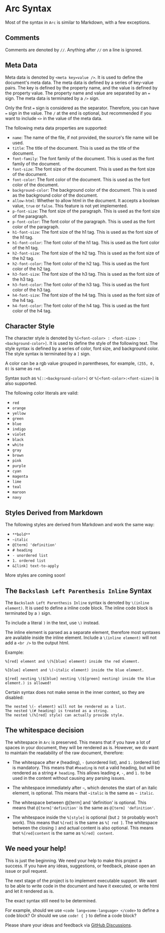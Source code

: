 # Arc Syntax

Most of the syntax in `Arc` is similar to Markdown, with a few exceptions.

## Comments

Comments are denoted by `//`. Anything after `//` on a line is ignored.

## Meta Data

Meta data is denoted by `<meta key=value />`. It is used to define the document's meta data. The meta data is defined by a series of key-value pairs. The key is defined by the property name, and the value is defined by the property value. The property name and value are separated by an `=` sign. The meta data is terminated by a `/>` sign.

Only the first `=` sign is considered as the separator. Therefore, you can have `=` sign in the value. The `/` at the end is optional, but recommended if you want to include `<>` in the value of the meta data.

The following meta data properties are supported:

- `name`: The name of the file, if not provided, the source's file name will be used.
- `title`: The title of the document. This is used as the title of the document.
- `font-family`: The font family of the document. This is used as the font family of the document.
- `font-size`: The font size of the document. This is used as the font size of the document.
- `font-color`: The font color of the document. This is used as the font color of the document.
- `background-color`: The background color of the document. This is used as the background color of the document.
- `allow-html`: Whether to allow html in the document. It accepts a boolean value, `true` or `false`. This feature is not yet implemented.
- `p-font-size`: The font size of the paragraph. This is used as the font size of the paragraph.
- `p-font-color`: The font color of the paragraph. This is used as the font color of the paragraph.
- `h1-font-size`: The font size of the h1 tag. This is used as the font size of the h1 tag.
- `h1-font-color`: The font color of the h1 tag. This is used as the font color of the h1 tag.
- `h2-font-size`: The font size of the h2 tag. This is used as the font size of the h2 tag.
- `h2-font-color`: The font color of the h2 tag. This is used as the font color of the h2 tag.
- `h3-font-size`: The font size of the h3 tag. This is used as the font size of the h3 tag.
- `h3-font-color`: The font color of the h3 tag. This is used as the font color of the h3 tag.
- `h4-font-size`: The font size of the h4 tag. This is used as the font size of the h4 tag.
- `h4-font-color`: The font color of the h4 tag. This is used as the font color of the h4 tag.

## Character Style

The character style is denoted by `%[<font-color> : <font-size> : <background-color>]`. It is used to define the style of the following text. The style syntax is defined by a series of color, font size, and background color. The style syntax is terminated by a `]` sign.

A color can be a rgb value grouped in parentheses, for example, `(255, 0, 0)` is same as `red`.

Syntax such as `%[::<background-color>]` or `%[<font-color>:<font-size>]` is also supported.

The following color literals are valid:

- `red`
- `orange`
- `yellow`
- `green`
- `blue`
- `indigo`
- `violet`
- `black`
- `white`
- `gray`
- `brown`
- `pink`
- `purple`
- `cyan`
- `magenta`
- `lime`
- `teal`
- `maroon`
- `navy`

## Styles Derived from Markdown

The following styles are derived from Markdown and work the same way:

- `**bold**`
- `~italic`
- `@[term] 'definition'`
- `# heading`
- `- unordered list`
- `1. ordered list`
- `&[link] text-to-apply`

More styles are coming soon!

## The `Backslash Left Parenthesis Inline` Syntax

The `Backslash Left Parenthesis Inline` syntax is denoted by `\(inline element)`. It is used to define a inline code block. The inline code block is terminated by a `)` sign.

To include a literal `)` in the text, use `\)` instead.

The inline element is parsed as a separate element, therefore most syntaxes are available inside the inline element. Include a `\(inline element)` will not add a `<br />` to the output html.

Example:

```arc
%[red] element and \(%[blue] element) inside the red element.

%[blue] element and \(~italic element) inside the blue element.

$[red] nesting \($[blue] nesting \($[green] nesting) inside the blue element.) is allowed!
```

Certain syntax does not make sense in the inner context, so they are disabled:

```arc
The nested \(- element) will not be rendered as a list.
The nested \(# heading) is treated as a string.
The nested \(%[red] style) can actually provide style.
```

## The whitespace decision

The whitespace in `Arc` is preserved. This means that if you have a lot of spaces in your document, they will be rendered as is. However, we do want to maintain the readability of the raw document, therefore:

- The whitespace after `#` (heading), `-` (unordered list), and `1.` (ordered list) is mandatory. This means that `#heading` is not a valid heading, but will be rendered as a string `# heading`. This allows leading `#`, `-`, and `1.` to be used in the content without causing any parsing issues.

- The whitespace immediately after `~`, which denotes the start of an italic element, is optional. This means that `~italic` is the same as `~ italic`.

- The whitespace between @[term] and 'definition' is optional. This means that `@[term]'definition'` is the same as `@[term] 'definition'`.

- The whitespace inside the `%[style]` is optional (but `2 50` probably won't work). This means that `%[red]` is the same as `%[ red ]`. The whitespace between the closing `]` and actual content is also optional. This means that `%[red]content` is the same as `%[red] content`.

## We need your help!

This is just the beginning. We need your help to make this project a success. If you have any ideas, suggestions, or feedback, please open an issue or pull request.

The next stage of the project is to implement executable support. We want to be able to write code in the document and have it executed, or write html and let it rendered as is.

The exact syntax still need to be determined.

For example, should we use `<code lang=some-language> </code>` to define a code block? Or should we use `code! { }` to define a code block?

Please share your ideas and feedback via [GitHub Discussions](https://github.com/prismelt/arc/discussions).
